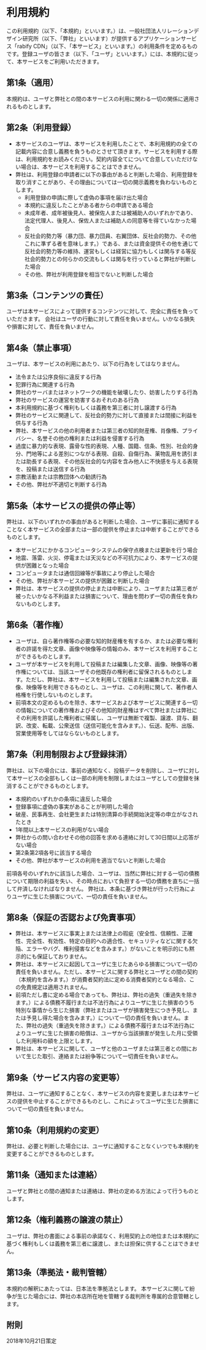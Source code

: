 # 利用規約
この利用規約（以下、「本規約」といいます。）は、一般社団法人リレーションデザイン研究所（以下、「弊社」といいます）が提供するアプリケーションサービス「rabify CDN」（以下、「本サービス」といいます。）の利用条件を定めるものです。登録ユーザの皆さま（以下、「ユーザ」といいます。）には、本規約に従って、本サービスをご利用いただきます。

## 第1条（適用）
本規約は、ユーザと弊社との間の本サービスの利用に関わる一切の関係に適用されるものとします。

## 第2条（利用登録）
- 本サービスのユーザは、本サービスを利用したことで、本利用規約の全ての記載内容に合意し義務を負うものとさせて頂きます。サービスを利用する際は、利用規約をお読みください。契約内容全てについて合意していただけない場合は、本サービスを利用することはできません。
- 弊社は、利用登録の申請者に以下の事由があると判断した場合、利用登録を取り消すことがあり、その理由については一切の開示義務を負わないものとします。
    - 利用登録の申請に際して虚偽の事項を届け出た場合
    - 本規約に違反したことがある者からの申請である場合
    - 未成年者、成年被後見人、被保佐人または被補助人のいずれかであり、法定代理人、後見人、保佐人または補助人の同意等を得ていなかった場合
    - 反社会的勢力等（暴力団、暴力団員、右翼団体、反社会的勢力、その他これに準ずる者を意味します。）である、または資金提供その他を通じて反社会的勢力等の維持、運営もしくは経営に協力もしくは関与する等反社会的勢力との何らかの交流もしくは関与を行っていると弊社が判断した場合
    - その他、弊社が利用登録を相当でないと判断した場合

## 第3条（コンテンツの責任）
ユーザは本サービスによって提供するコンテンツに対して、完全に責任を負っていただきます。
会社はユーザの行動に対して責任を負いません。いかなる損失や損害に対して、責任を負いません。

## 第4条（禁止事項）
ユーザは、本サービスの利用にあたり、以下の行為をしてはなりません。
- 法令または公序良俗に違反する行為
- 犯罪行為に関連する行為
- 弊社のサーバまたはネットワークの機能を破壊したり、妨害したりする行為
- 弊社のサービスの運営を妨害するおそれのある行為
- 本利用規約に基づく権利もしくは義務を第三者に対し譲渡する行為
- 弊社のサービスに関連して、反社会的勢力に対して直接または間接に利益を供与する行為
- 弊社、本サービスの他の利用者または第三者の知的財産権、肖像権、プライバシー、名誉その他の権利または利益を侵害する行為
- 過度に暴力的な表現、露骨な性的表現、人種、国籍、信条、性別、社会的身分、門地等による差別につながる表現、自殺、自傷行為、薬物乱用を誘引または助長する表現、その他反社会的な内容を含み他人に不快感を与える表現を、投稿または送信する行為
- 宗教活動または宗教団体への勧誘行為
- その他、弊社が不適切と判断する行為

## 第5条（本サービスの提供の停止等）
弊社は、以下のいずれかの事由があると判断した場合、ユーザに事前に通知することなく本サービスの全部または一部の提供を停止または中断することができるものとします。
- 本サービスにかかるコンピュータシステムの保守点検または更新を行う場合
- 地震、落雷、火災、停電または天災などの不可抗力により、本サービスの提供が困難となった場合
- コンピュータまたは通信回線等が事故により停止した場合
- その他、弊社が本サービスの提供が困難と判断した場合
- 弊社は、本サービスの提供の停止または中断により、ユーザまたは第三者が被ったいかなる不利益または損害について、理由を問わず一切の責任を負わないものとします。

## 第6条（著作権）
- ユーザは、自ら著作権等の必要な知的財産権を有するか、または必要な権利者の許諾を得た文章、画像や映像等の情報のみ、本サービスを利用することができるものとします。
- ユーザが本サービスを利用して投稿または編集した文章、画像、映像等の著作権については、当該ユーザその他既存の権利者に留保されるものとします。ただし、弊社は、本サービスを利用して投稿または編集された文章、画像、映像等を利用できるものとし、ユーザは、この利用に関して、著作者人格権を行使しないものとします。
- 前項本文の定めるものを除き、本サービスおよび本サービスに関連する一切の情報についての著作権およびその他知的財産権はすべて弊社または弊社にその利用を許諾した権利者に帰属し、ユーザは無断で複製、譲渡、貸与、翻訳、改変、転載、公衆送信（送信可能化を含みます。）、伝送、配布、出版、営業使用等をしてはならないものとします。

## 第7条（利用制限および登録抹消）
弊社は、以下の場合には、事前の通知なく、投稿データを削除し、ユーザに対して本サービスの全部もしくは一部の利用を制限しまたはユーザとしての登録を抹消することができるものとします。
- 本規約のいずれかの条項に違反した場合
- 登録事項に虚偽の事実があることが判明した場合
- 破産、民事再生、会社更生または特別清算の手続開始決定等の申立がなされたとき
- 1年間以上本サービスの利用がない場合
- 弊社からの問い合わせその他の回答を求める連絡に対して30日間以上応答がない場合
- 第2条第2項各号に該当する場合
- その他、弊社が本サービスの利用を適当でないと判断した場合

前項各号のいずれかに該当した場合、ユーザは、当然に弊社に対する一切の債務について期限の利益を失い、その時点において負担する一切の債務を直ちに一括して弁済しなければなりません。
弊社は、本条に基づき弊社が行った行為によりユーザに生じた損害について、一切の責任を負いません。

## 第8条（保証の否認および免責事項）
- 弊社は、本サービスに事実上または法律上の瑕疵（安全性、信頼性、正確性、完全性、有効性、特定の目的への適合性、セキュリティなどに関する欠陥、エラーやバグ、権利侵害などを含みます。）がないことを明示的にも黙示的にも保証しておりません。
- 弊社は、本サービスに起因してユーザに生じたあらゆる損害について一切の責任を負いません。ただし、本サービスに関する弊社とユーザとの間の契約（本規約を含みます。）が消費者契約法に定める消費者契約となる場合、この免責規定は適用されません。
- 前項ただし書に定める場合であっても、弊社は、弊社の過失（重過失を除きます。）による債務不履行または不法行為によりユーザに生じた損害のうち特別な事情から生じた損害（弊社またはユーザが損害発生につき予見し、または予見し得た場合を含みます。）について一切の責任を負いません。また、弊社の過失（重過失を除きます。）による債務不履行または不法行為によりユーザに生じた損害の賠償は、ユーザから当該損害が発生した月に受領した利用料の額を上限とします。
- 弊社は、本サービスに関して、ユーザと他のユーザまたは第三者との間において生じた取引、連絡または紛争等について一切責任を負いません。

## 第9条（サービス内容の変更等）
弊社は、ユーザに通知することなく、本サービスの内容を変更しまたは本サービスの提供を中止することができるものとし、これによってユーザに生じた損害について一切の責任を負いません。

## 第10条（利用規約の変更）
弊社は、必要と判断した場合には、ユーザに通知することなくいつでも本規約を変更することができるものとします。

## 第11条（通知または連絡）
ユーザと弊社との間の通知または連絡は、弊社の定める方法によって行うものとします。

## 第12条（権利義務の譲渡の禁止）
ユーザは、弊社の書面による事前の承諾なく、利用契約上の地位または本規約に基づく権利もしくは義務を第三者に譲渡し、または担保に供することはできません。

## 第13条（準拠法・裁判管轄）
本規約の解釈にあたっては、日本法を準拠法とします。
本サービスに関して紛争が生じた場合には、弊社の本店所在地を管轄する裁判所を専属的合意管轄とします。

## 附則
2018年10月21日策定
